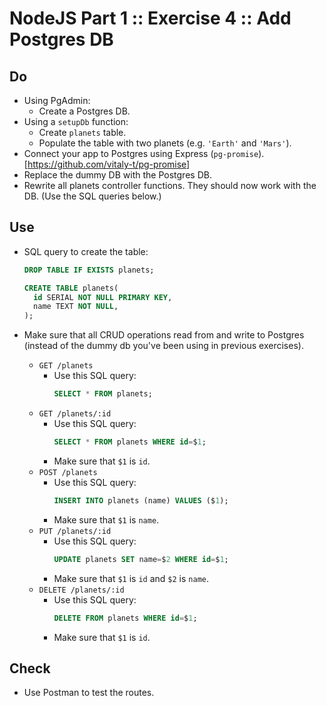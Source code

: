 # NodeJS Part 1 :: Exercise 4 :: Add Postgres DB

## Do

- Using PgAdmin:
  - Create a Postgres DB.
- Using a `setupDb` function:
  - Create `planets` table.
  - Populate the table with two planets (e.g. `'Earth'` and `'Mars'`).
- Connect your app to Postgres using Express (`pg-promise`). [https://github.com/vitaly-t/pg-promise]
- Replace the dummy DB with the Postgres DB.
- Rewrite all planets controller functions. They should now work with the DB. (Use the SQL queries below.)

## Use

- SQL query to create the table:

  ```sql
  DROP TABLE IF EXISTS planets;

  CREATE TABLE planets(
    id SERIAL NOT NULL PRIMARY KEY,
    name TEXT NOT NULL,
  );
  ```

- Make sure that all CRUD operations read from and write to Postgres (instead of the dummy db you've been using in previous exercises).
  - `GET /planets`
    - Use this SQL query:
      ```sql
      SELECT * FROM planets;
      ```
  - `GET /planets/:id`
    - Use this SQL query:
      ```sql
      SELECT * FROM planets WHERE id=$1;
      ```
    - Make sure that `$1` is `id`.
  - `POST /planets`
    - Use this SQL query:
      ```sql
      INSERT INTO planets (name) VALUES ($1);
      ```
    - Make sure that `$1` is `name`.
  - `PUT /planets/:id`
    - Use this SQL query:
      ```sql
      UPDATE planets SET name=$2 WHERE id=$1;
      ```
    - Make sure that `$1` is `id` and `$2` is `name`.
  - `DELETE /planets/:id`
    - Use this SQL query:
      ```sql
      DELETE FROM planets WHERE id=$1;
      ```
    - Make sure that `$1` is `id`.

## Check

- Use Postman to test the routes.
